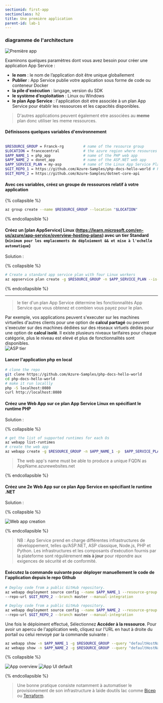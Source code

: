 ```yaml
---
sectionid: first-app
sectionclass: h2
title: Une première application
parent-id: lab-1
---
```



### diagramme de l'architecture

![Première app](/media/lab1/first_app_lab_1.png)

Examinons quelques paramètres dont vous avez besoin pour créer une application App Service :

- **le nom** : le nom de l’application doit être unique globallement
- **Publier** : App Service publie votre application sous forme de code ou conteneur Docker
- **la pile d'exécution** : langage, version du SDK
- **le système d’exploitation** : Linux ou Windows
- **le plan App Service** : l'application doit etre associée à un plan App Service pour établir les ressources et les capacités disponibles.

> D'autres applications peuvent également etre associées au **meme** plan donc utiliser les meme ressources.

#### Définissons quelques variables d'environnement  

``` bash

$RESOURCE_GROUP = Franck-rg         # name of the resource group
$LOCATION = francecentral           # the azure region where resources are hosted
$APP_NAME_1 = php_app               # name of the PHP web app
$APP_NAME_2 = donet_app             # name of the ASP.NET web app 
$APP_SERVICE_PLAN = my-asp          # name of the Linux App Service Plan
$GIT_REPO_1 = https://github.com/Azure-Samples/php-docs-hello-world # Replace the following URL with your own public GitHub repo URL if you have one
$GIT_REPO_2 = https://github.com/Azure-Samples/dotnet-core-api
```

#### Avec ces variables, créez un groupe de ressources relatif à votre application

{% collapsible %}

```bash
az group create --name $RESOURCE_GROUP --location "$LOCATION"
```

{% endcollapsible %}

#### Créez un [plan AppService] Linux (https://learn.microsoft.com/en-us/azure/app-service/overview-hosting-plans) avec un tier Standard (`minimum pour les emplacements de déploiement && et mise à l'echelle automatique`)

Solution :

{% collapsible %}

```bash
# Create a standard app service plan with four Linux workers
az appservice plan create -g $RESOURCE_GROUP -n $APP_SERVICE_PLAN --is-linux --number-of-workers 4 --sku S1
```

{% endcollapsible %}

---
> le tier d'un plan App Service détermine les fonctionnalités App Service que vous obtenez et combien vous payez pour le plan.

Par exemple, vos applications peuvent s'executer sur les machines virtuelles d'autres clients pour une option de **calcul partagé** ou peuvent s'executer sur des machines dédiées sur des réseaux virtuels dédiés  pour une option de **calcul isolé**.
Il existe plusieurs niveaux tarifaires pour chaque catégorie, plus le niveau est elevé et plus de fonctionnalités sont disponibles.  
![ASP tier ](/media/lab1/tier_app_service_plan.png)

#### Lancer l'application php en local

```bash
# clone the repo
git clone https://github.com/Azure-Samples/php-docs-hello-world
cd php-docs-hello-world
# make it run locallly
php -S localhost:8080
curl http://localhost:8080
```

#### Créez une Web App sur ce plan App Service Linux en spécifiant le runtime PHP

Solution :

{% collapsible %}

```bash
# get the list of supported runtimes for each Os
az webapp list-runtimes
# create the web app
az webapp create -g $RESOURCE_GROUP -n $APP_NAME_1 -p  $APP_SERVICE_PLAN -r "PHP:8.0" 
```

> The web app's name must be able to produce a unique FQDN as AppName.azurewebsites.net

{% endcollapsible %}

#### Créez une 2e Web App sur ce plan App Service en spécifiant le runtime .NET

Solution :

{% collapsible %}

![Web app creation](/media/lab1/web_app_2_creation.png)

{% endcollapsible %}

> NB : App Service prend en charge différentes infrastructures de développement, telles qu’ASP.NET, ASP classique, Node.js, PHP et Python. Les infrastructures et les composants d’exécution fournis par la plateforme sont régulièrement **mis à jour** pour répondre aux exigences de sécurité et de conformité.

#### Exécutez la commande suivante pour déployer manuellement le code de l'application depuis le repo Github

```bash
# Deploy code from a public GitHub repository. 
az webapp deployment source config --name $APP_NAME_1 --resource-group $RESOURCE_GROUP \
--repo-url $GIT_REPO_2 --branch master --manual-integration
```

```bash
# Deploy code from a public GitHub repository. 
az webapp deployment source config --name $APP_NAME_2 --resource-group $RESOURCE_GROUP \
--repo-url $GIT_REPO_2 --branch master --manual-integration
```

Une fois le déploiment effectué, Sélectionnez **Accéder à la ressource**. Pour avoir un apercu de l'application web, cliquez sur l'URL en haut à droite du portail ou celui renvoyé par la commande suivante :

```bash
az webapp show -n $APP_NAME_1 -g $RESOURCE_GROUP --query "defaultHostName"
az webapp show -n $APP_NAME_2 -g $RESOURCE_GROUP --query "defaultHostName"
```

{% collapsible %}

![App overview](/media/lab1/web_app_overview.png)
![App UI default](/media/lab1/web_app_default_php_page.png)

{% endcollapsible %}

> Une bonne pratique consiste notamment à automatiser le provisionement de son infrastructure à laide doutils Iac comme [Bicep](https://learn.microsoft.com/fr-fr/azure/app-service/provision-resource-bicep) ou [Terraform](https://learn.microsoft.com/fr-fr/azure/app-service/provision-resource-terraform).
